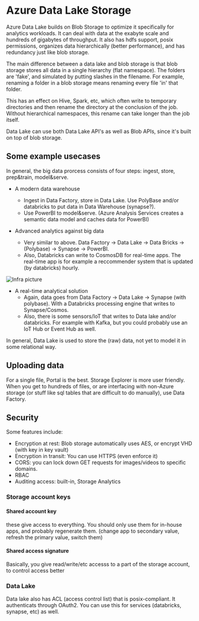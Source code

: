 # Azure Data Lake Storage

Azure Data Lake builds on Blob Storage to optimize it specifically for analytics workloads. It can deal with data at the exabyte scale and hundreds of gigabytes of throughput. It also has hdfs support, posix permissions, organizes data hierarchically (better performance), and has redundancy just like blob storage.

The main difference between a data lake and blob storage is that blob storage stores all data in a single hierarchy (flat namespace). The folders are 'fake', and simulated by putting slashes in the filename. For example, renaming a folder in a blob storage means renaming every file 'in' that folder.

This has an effect on Hive, Spark, etc, which often write to temporary directories and then rename the directory at the conclusion of the job. Without hierarchical namespaces, this rename can take longer than the job itself.

Data Lake can use both Data Lake API's as well as Blob APIs, since it's built on top of blob storage.

## Some example usecases

In general, the big data prorcess consists of four steps: ingest, store, prep&train, model&serve.

- A modern data warehouse
    - Ingest in Data Factory, store in Data Lake. Use PolyBase and/or databricks to put data in Data Warehouse (synapse?).
    - Use PowerBI to model&serve. (Azure Analysis Services creates a semantic data model and caches data for PowerBI)

- Advanced analytics against big data
    - Very similar to above. Data Factory -> Data Lake -> Data Bricks -> (Polybase) -> Synapse -> PowerBI.
    - Also, Databricks can write to CosmosDB for real-time apps. The real-time app is for example a reccommender system that is updated (by databricks) hourly.

![Infra picture](https://docs.microsoft.com/en-us/learn/data-ai-cert/introduction-to-azure-data-lake-storage/media/6-advanced-analytics.jpg)

- A real-time analytical solution
    - Again, data goes from Data Factory -> Data Lake -> Synapse (with polybase). With a Databricks processing engine that writes to Synapse/Cosmos.
    - Also, there is some sensors/IoT that writes to Data lake and/or databricks. For example with Kafka, but you could probably use an IoT Hub or Event Hub as well.

In general, Data Lake is used to store the (raw) data, not yet to model it in some relational way.

## Uploading data

For a single file, Portal is the best. Storage Explorer is more user friendly. When you get to hundreds of files, or are interfacing with non-Azure storage (or stuff like sql tables that are difficult to do manually), use Data Factory.

## Security

Some features include:

- Encryption at rest: Blob storage automatically uses AES, or encrypt VHD (with key in key vault)
- Encryption in transit: You can use HTTPS (even enforce it)
- CORS: you can lock down GET requests for images/videos to specific domains.
- RBAC
- Auditing access: built-in, Storage Analytics

### Storage account keys

#### Shared account key

these give access to everything. You should only use them for in-house apps, and probably regenerate them. (change app to secondary value, refresh the primary value, switch them)

#### Shared access signature

Basically, you give read/write/etc accesss to a part of the storage account, to control access better

### Data Lake

Data lake also has ACL (access control list) that is posix-compliant. It authenticats through OAuth2. You can use this for services (databricks, synapse, etc) as well.

